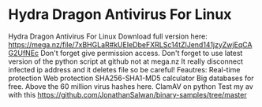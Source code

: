 # Hydra Dragon Antivirus For Linux
Hydra Dragon Antivirus For Linux
Download full version here: https://mega.nz/file/7xBHGLaR#kUEIeDbeFXRLSc14tZlJend141jzyZwjEqCAG2UfNEc
Don't forget give permission access.
Don't forget to use latest version of the python script at github not at mega.nz
It really disconnect infected ip address and it deletes file so be careful!
Feautres: 
Real-time protection 
Web protection
SHA256-SHA1-MD5 calculator
Big databases for free. Above the 60 million virus hashes here.
ClamAV on python
Test my av with this https://github.com/JonathanSalwan/binary-samples/tree/master
